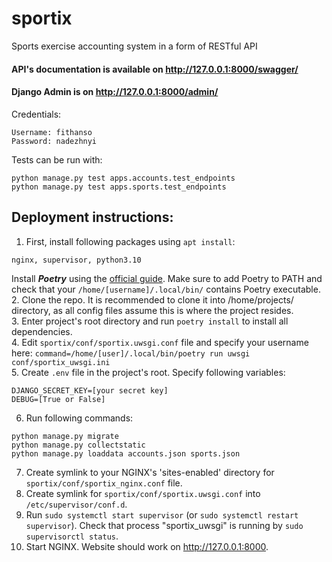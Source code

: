 # sportix
Sports exercise accounting system in a form of RESTful API

#### API's documentation is available on http://127.0.0.1:8000/swagger/

#### Django Admin is on http://127.0.0.1:8000/admin/

Credentials: 
```
Username: fithanso
Password: nadezhnyi
```


Tests can be run with:
```
python manage.py test apps.accounts.test_endpoints
python manage.py test apps.sports.test_endpoints
```


## Deployment instructions:

1. First, install following packages using ```apt install```:
```
nginx, supervisor, python3.10
```
Install _**Poetry**_ using the <a href="https://python-poetry.org/docs/#installing-with-the-official-installer">official guide</a>.
Make sure to add Poetry to PATH and check that your ```/home/[username]/.local/bin/``` contains Poetry executable.  
2. Clone the repo. It is recommended to clone it into /home/projects/ directory, as all config files assume this is where the project resides.  
3. Enter project's root directory and run ```poetry install``` to install all dependencies.  
4. Edit ```sportix/conf/sportix.uwsgi.conf``` file and specify your username here: ```command=/home/[user]/.local/bin/poetry run uwsgi conf/sportix_uwsgi.ini```  
5. Create ```.env``` file in the project's root. Specify following variables:  
```
DJANGO_SECRET_KEY=[your secret key]
DEBUG=[True or False]
```  
6. Run following commands:
```
python manage.py migrate
python manage.py collectstatic
python manage.py loaddata accounts.json sports.json
```  
7. Create symlink to your NGINX's 'sites-enabled' directory for ```sportix/conf/sportix_nginx.conf``` file.  
8. Create symlink for ```sportix/conf/sportix.uwsgi.conf``` into ```/etc/supervisor/conf.d```.  
9. Run ```sudo systemctl start supervisor``` (or ```sudo systemctl restart supervisor```). Check that process "sportix_uwsgi" is running by ```sudo supervisorctl status```.  
10. Start NGINX. Website should work on http://127.0.0.1:8000.  

